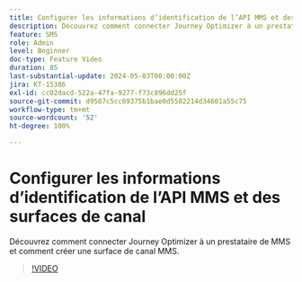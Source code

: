 ```yaml
---
title: Configurer les informations d’identification de l’API MMS et des surfaces de canal
description: Découvrez comment connecter Journey Optimizer à un prestataire de MMS et comment créer une surface de canal MMS.
feature: SMS
role: Admin
level: Beginner
doc-type: Feature Video
duration: 85
last-substantial-update: 2024-05-03T00:00:00Z
jira: KT-15386
exl-id: cc02dacd-522a-47fa-9277-f73c896dd25f
source-git-commit: d9507c5cc69375b1bae0d5582214d34601a55c75
workflow-type: tm+mt
source-wordcount: '52'
ht-degree: 100%

---
```


# Configurer les informations d’identification de l’API MMS et des surfaces de canal

Découvrez comment connecter Journey Optimizer à un prestataire de MMS et comment créer une surface de canal MMS.

>[!VIDEO](https://video.tv.adobe.com/v/3438048/?learn=on&captions=fre_fr)
